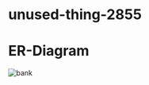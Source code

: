 # unused-thing-2855
# ER-Diagram
![bank](https://user-images.githubusercontent.com/99432929/201523125-67c2f5b1-2fea-4f81-b53c-391ccf91ca0b.png)
